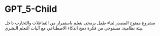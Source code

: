 # GPT_5-Child
مشروع مفتوح المصدر لبناء طفل برمجي يتعلم باستمرار من التفاعلات والتجارب داخل بيئة نظامية، مستوحى من فكرة دمج الذكاء الاصطناعي مع آليات التعلم البشري.
